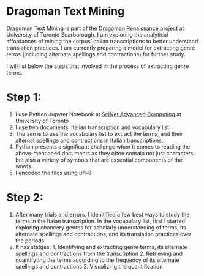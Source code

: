 # Dragoman Text Mining

Dragoman Text Mining is part of the <a href= "https://dragomans.digital.utsc.utoronto.ca/node/804"> Dragoman Renaissance project </a> at University of Toronto Scarborough. I am exploring the analytical affordances of mining the corpus’ Italian transcriptions to better understand translation practices. I am currently preparing a model for extracting genre terms (including alternate spellings and contractions) for further study. 

I will list below the steps that involved in the process of extracting genre terms.

# Step 1:
  1. I use Python Jupyter Notebook at <a href= "https://www.scinethpc.ca/"> SciNet Advanced Computing </a> at University of Toronto
  2. I use two documents: Italian transcription and vocabulary list
  3. The aim is to use the vocabulary list to extract the terms, and their alternat spellings and contractions in Italian transcriptions. 
  4. Python presents a significant challenge when it comes to reading the above-mentioned documents as they often contain not just characters but also a variety of symbols that are essential components of the words. 
  5. I encoded the files using uft-8

# Step 2:
  1. After many trials and errors, I idenitified a few best ways to study the terms in the Itaian transcription. In the vocabulary list, first I started exploring chancery genres for scholarly understanding of terms, its alternate spellings and contractions, and its translation practices over the periods. 
  2. It has statges: 1. Identifying and extracting genre terms, its alternate spellings and contractions from the transcription
                     2. Retrieving and quantifyting the terms according to the frequency of its alternate spellings and contractions 
                     3. Visualizing the quantification


